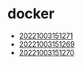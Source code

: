 # docker
- [20221003151271](/zet/20221003151271/README.md)
- [20221003151269](/zet/20221003151269/README.md)
- [20221003151270](/zet/20221003151270/README.md)

